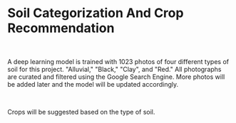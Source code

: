 # Soil Categorization And Crop Recommendation

<br>

A deep learning model is trained with 1023 photos of four different types of soil for this project. "Alluvial," "Black," "Clay", and "Red." All photographs are curated and filtered using the Google Search Engine. More photos will be added later and the model will be updated accordingly.

<br>

Crops will be suggested based on the type of soil.

